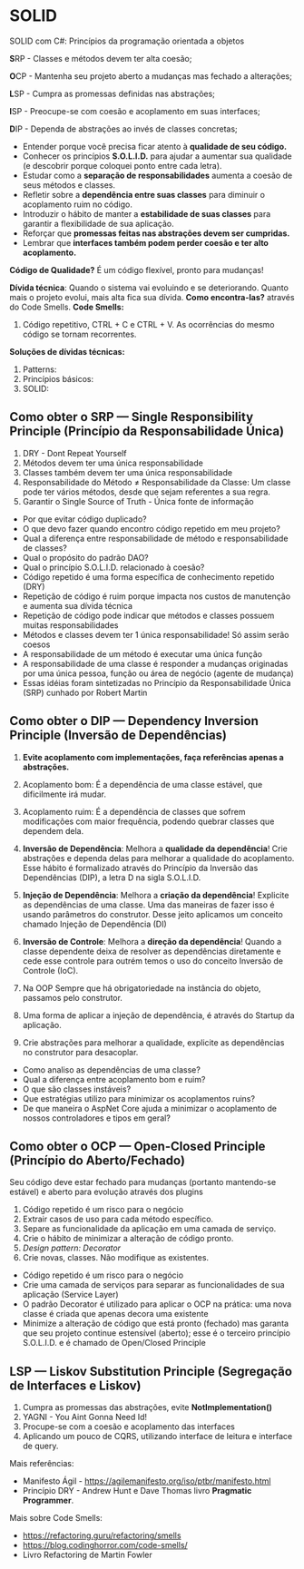 # SOLID
SOLID com C#: Princípios da programação orientada a objetos

**S**RP - Classes e métodos devem ter alta coesão;

**O**CP - Mantenha seu projeto aberto a mudanças mas fechado a alterações;

**L**SP - Cumpra as promessas definidas nas abstrações;

**I**SP - Preocupe-se com coesão e acoplamento em suas interfaces;

**D**IP - Dependa de abstrações ao invés de classes concretas;

* Entender porque você precisa ficar atento à **qualidade de seu código.**
* Conhecer os princípios **S.O.L.I.D.** para ajudar a aumentar sua qualidade (e descobrir porque coloquei ponto entre cada letra).
* Estudar como a **separação de responsabilidades** aumenta a coesão de seus métodos e classes.
* Refletir sobre a **dependência entre suas classes** para diminuir o acoplamento ruim no código.
* Introduzir o hábito de manter a **estabilidade de suas classes** para garantir a flexibilidade de sua aplicação.
* Reforçar que **promessas feitas nas abstrações devem ser cumpridas.**
* Lembrar que **interfaces também podem perder coesão e ter alto acoplamento.**



**Código de Qualidade?**
É um código flexível, pronto para mudanças!

**Dívida técnica**: Quando o sistema vai evoluindo e se deteriorando. Quanto mais o projeto evolui, mais alta fica sua dívida.
**Como encontra-las?** através do Code Smells.
**Code Smells:**
1. Código repetitivo, CTRL + C e CTRL + V. As ocorrências do mesmo código se tornam recorrentes.

**Soluções de dívidas técnicas:**
1. Patterns:
2. Princípios básicos:
3. SOLID:

## Como obter o SRP — Single Responsibility Principle (Princípio da Responsabilidade Única)
1. DRY - Dont Repeat Yourself
2. Métodos devem ter uma única responsabilidade
3. Classes também devem ter uma única responsabilidade
4. Responsabilidade do Método ≠ Responsabilidade da Classe: Um classe pode ter vários métodos, desde que sejam referentes a sua regra.
5. Garantir o Single Source of Truth - Única fonte de informação

* Por que evitar código duplicado?
* O que devo fazer quando encontro código repetido em meu projeto?
* Qual a diferença entre responsabilidade de método e responsabilidade de classes?
* Qual o propósito do padrão DAO?
* Qual o princípio S.O.L.I.D. relacionado à coesão?
* Código repetido é uma forma específica de conhecimento repetido (DRY)
* Repetição de código é ruim porque impacta nos custos de manutenção e aumenta sua dívida técnica
* Repetição de código pode indicar que métodos e classes possuem muitas responsabilidades
* Métodos e classes devem ter 1 única responsabilidade! Só assim serão coesos
* A responsabilidade de um método é executar uma única função
* A responsabilidade de uma classe é responder a mudanças originadas por uma única pessoa, função ou área de negócio (agente de mudança)
* Essas idéias foram sintetizadas no Princípio da Responsabilidade Única (SRP) cunhado por Robert Martin

## Como obter o DIP — Dependency Inversion Principle (Inversão de Dependências)

1. **Evite acoplamento com implementações, faça referências apenas a  abstrações.**

2. Acoplamento bom: É a dependência de uma classe estável, que dificilmente irá mudar.
3. Acoplamento ruim: É a dependência de classes que sofrem modificações com maior frequência, podendo quebrar classes que dependem dela.

4. **Inversão de Dependência**: Melhora a **qualidade da dependência**! Crie abstrações e dependa delas para melhorar a qualidade do acoplamento. Esse hábito é formalizado através do Princípio da Inversão das Dependências (DIP), a letra D na sigla S.O.L.I.D.
5. **Injeção de Dependência**: Melhora a **criação da dependência**! Explicite as dependências de uma classe. Uma das maneiras de fazer isso é usando parâmetros do construtor. Desse jeito aplicamos um conceito chamado Injeção de Dependência (DI)
6. **Inversão de Controle**: Melhora a **direção da dependência**! Quando a classe dependente deixa de resolver as dependências diretamente e cede esse controle para outrém temos o uso do conceito Inversão de Controle (IoC).

7. Na OOP Sempre que há obrigatoriedade na instância do objeto, passamos pelo construtor.
8. Uma forma de aplicar a injeção de dependência, é através do Startup da aplicação.
9. Crie abstrações para melhorar a qualidade, explicite as dependências no construtor para desacoplar.

* Como analiso as dependências de uma classe?
* Qual a diferença entre acoplamento bom e ruim?
* O que são classes instáveis?
* Que estratégias utilizo para minimizar os acoplamentos ruins?
* De que maneira o AspNet Core ajuda a minimizar o acoplamento de nossos controladores e tipos em geral?

## Como obter o OCP — Open-Closed Principle (Princípio do Aberto/Fechado)

Seu código deve estar fechado para mudanças (portanto mantendo-se estável) e aberto para evolução através dos plugins

1. Código repetido é um risco para o negócio
2. Extrair casos de uso para cada método específico.
3. Separe as funcionalidade da aplicação em uma camada de serviço.
4. Crie o hábito de minimizar a alteração de código pronto.
5. _Design pattern: Decorator_
6. Crie novas, classes. Não modifique as existentes.
    
* Código repetido é um risco para o negócio
* Crie uma camada de serviços para separar as funcionalidades de sua aplicação (Service Layer)
* O padrão Decorator é utilizado para aplicar o OCP na prática: uma nova classe é criada que apenas decora uma existente
* Minimize a alteração de código que está pronto (fechado) mas garanta que seu projeto continue estensível (aberto); esse é o terceiro princípio S.O.L.I.D. e é chamado de Open/Closed Principle

## LSP — Liskov Substitution Principle (Segregação de Interfaces e Liskov)

1. Cumpra as promessas das abstrações, evite **NotImplementation()**
2. YAGNI - You Aint Gonna Need Id!
3. Procupe-se com a coesão e acoplamento das interfaces
4. Aplicando um pouco de CQRS, utilizando interface de leitura e interface de query.


Mais referências:
- Manifesto Ágil - https://agilemanifesto.org/iso/ptbr/manifesto.html
- Princípio DRY - Andrew Hunt e Dave Thomas livro **Pragmatic Programmer**.

Mais sobre Code Smells:
- https://refactoring.guru/refactoring/smells
- https://blog.codinghorror.com/code-smells/
- Livro Refactoring de Martin Fowler
